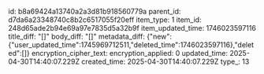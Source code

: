 id: b8a69424a13740a2a3d81b918560779a
parent_id: d7da6a23348740c8b2c6517055f20eff
item_type: 1
item_id: 248d65ade2b94e69a97e7835d5a32b9f
item_updated_time: 1746023597116
title_diff: "[]"
body_diff: "[]"
metadata_diff: {"new":{"user_updated_time":1745969712511,"deleted_time":1746023597116},"deleted":[]}
encryption_cipher_text: 
encryption_applied: 0
updated_time: 2025-04-30T14:40:07.229Z
created_time: 2025-04-30T14:40:07.229Z
type_: 13